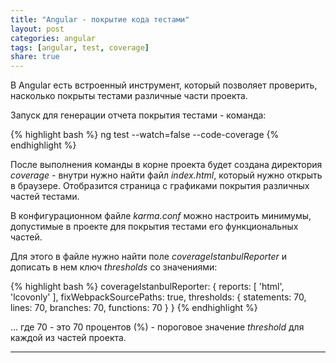 ```yaml
---
title: "Angular - покрытие кода тестами"
layout: post
categories: angular
tags: [angular, test, coverage]
share: true
---
```


В Angular есть встроенный инструмент, который позволяет проверить, насколько покрыты тестами различные части проекта.

Запуск для генерации отчета покрытия тестами - команда:

{% highlight bash %}
ng test --watch=false --code-coverage
{% endhighlight %}

После выполнения команды в корне проекта будет создана директория _coverage_ - внутри нужно найти файл _index.html_, который нужно открыть в браузере. Отобразится страница с графиками покрытия различных частей тестами.

В конфигурационном файле _karma.conf_ можно настроить минимумы, допустимые в проекте для покрытия тестами его функциональных частей.

Для этого в файле нужно найти поле _coverageIstanbulReporter_ и дописать в нем ключ _thresholds_ со значениями:

{% highlight bash %}
coverageIstanbulReporter: {
  reports: [ 'html', 'lcovonly' ],
  fixWebpackSourcePaths: true,
  thresholds: {
    statements: 70,
    lines: 70,
    branches: 70,
    functions: 70
  }
}
{% endhighlight %}

... где 70 - это 70 процентов (%) - пороговое значение _threshold_ для каждой из частей проекта.

---
